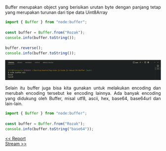 <p align="justify">
Buffer merupakan object yang berisikan urutan byte dengan panjang tetap yang merupakan turunan dari tipe data Uint8Array
</p>

```js
import { Buffer } from "node:buffer";

const buffer = Buffer.from("Rozak");
console.info(buffer.toString());

buffer.reverse();
console.info(buffer.toString());
```

![Alt text](image.png)

<p align="justify">
Selain itu buffer juga bisa kita gunakan untuk melakukan encoding dan merubah encoding tersebut ke encoding lainnya. Ada banyak encoding yang didukung oleh Buffer, misal utf8, ascii, hex, base64, base64url dan lain-lain.
</p>

```js
import { Buffer } from "node:buffer";

const buffer = Buffer.from("Rozak");
console.info(buffer.toString("base64"));
```

[<< Report](https://github.com/Bahrul-Rozak/mastering-node-js/tree/main/node-js-dasar/23-Report)
<br>
[Stream >>]()
